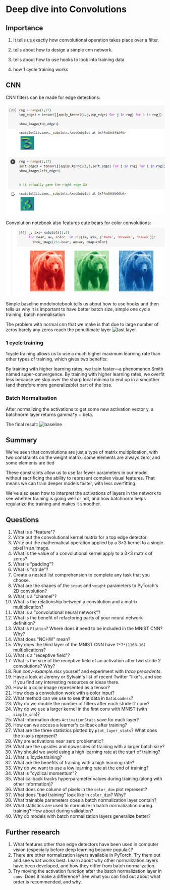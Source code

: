 # Deep dive into Convolutions

## Importance

1. It tells us exactly how convolutional operation takes place over a filter.

1. tells about how to design a simple cnn network.

1. tells about how to use hooks to look into training data

1. how 1 cycle training works

## CNN

CNN filters can be made for edge detections:
![filter image](./img/convolution_filters.png)

Convolution notebook also features cute bears for color convolutions:
![multicolored bear](./img/bear_colors.png)

Simple baseline modelnotebook tells us about how to use hooks and then tells us why it is important to have better batch size, simple one cycle training, batch normalisation

The problem with normal cnn that we make is that due to large number of zeros barely any zeros reach the penultimate layer
![last layer](penultimate_activations.png)

### 1 cycle training

1cycle training allows us to use a much higher maximum learning rate than other types of training, which gives two benefits:

By training with higher learning rates, we train faster—a phenomenon Smith named super-convergence.
By training with higher learning rates, we overfit less because we skip over the sharp local minima to end up in a smoother (and therefore more generalizable) part of the loss.

### Batch Normalisation

After normalizing the activations to get some new activation vector y, a batchnorm layer returns gamma*y + beta.

The final result:
![baseline](baseline_results.png)

## Summary

We've seen that convolutions are just a type of matrix multiplication, with two constraints on the weight matrix: some elements are always zero, and some elements are tied

These constraints allow us to use far fewer parameters in our model, without sacrificing the ability to represent complex visual features. That means we can train deeper models faster, with less overfitting. 

We've also seen how to interpret the activations of layers in the network to see whether training is going well or not, and how batchnorm helps regularize the training and makes it smoother.

## Questions

1. What is a "feature"?
1. Write out the convolutional kernel matrix for a top edge detector.
1. Write out the mathematical operation applied by a 3×3 kernel to a single pixel in an image.
1. What is the value of a convolutional kernel apply to a 3×3 matrix of zeros?
1. What is "padding"?
1. What is "stride"?
1. Create a nested list comprehension to complete any task that you choose.
1. What are the shapes of the `input` and `weight` parameters to PyTorch's 2D convolution?
1. What is a "channel"?
1. What is the relationship between a convolution and a matrix multiplication?
1. What is a "convolutional neural network"?
1. What is the benefit of refactoring parts of your neural network definition?
1. What is `Flatten`? Where does it need to be included in the MNIST CNN? Why?
1. What does "NCHW" mean?
1. Why does the third layer of the MNIST CNN have `7*7*(1168-16)` multiplications?
1. What is a "receptive field"?
1. What is the size of the receptive field of an activation after two stride 2 convolutions? Why?
1. Run *conv-example.xlsx* yourself and experiment with *trace precedents*.
1. Have a look at Jeremy or Sylvain's list of recent Twitter "like"s, and see if you find any interesting resources or ideas there.
1. How is a color image represented as a tensor?
1. How does a convolution work with a color input?
1. What method can we use to see that data in `DataLoaders`?
1. Why do we double the number of filters after each stride-2 conv?
1. Why do we use a larger kernel in the first conv with MNIST (with `simple_cnn`)?
1. What information does `ActivationStats` save for each layer?
1. How can we access a learner's callback after training?
1. What are the three statistics plotted by `plot_layer_stats`? What does the x-axis represent?
1. Why are activations near zero problematic?
1. What are the upsides and downsides of training with a larger batch size?
1. Why should we avoid using a high learning rate at the start of training?
1. What is 1cycle training?
1. What are the benefits of training with a high learning rate?
1. Why do we want to use a low learning rate at the end of training?
1. What is "cyclical momentum"?
1. What callback tracks hyperparameter values during training (along with other information)?
1. What does one column of pixels in the `color_dim` plot represent?
1. What does "bad training" look like in `color_dim`? Why?
1. What trainable parameters does a batch normalization layer contain?
1. What statistics are used to normalize in batch normalization during training? How about during validation?
1. Why do models with batch normalization layers generalize better?

## Further research

1. What features other than edge detectors have been used in computer vision (especially before deep learning became popular)?
1. There are other normalization layers available in PyTorch. Try them out and see what works best. Learn about why other normalization layers have been developed, and how they differ from batch normalization.
1. Try moving the activation function after the batch normalization layer in `conv`. Does it make a difference? See what you can find out about what order is recommended, and why.
